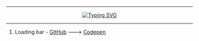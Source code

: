 <div align="center">

---
[![Typing SVG](https://readme-typing-svg.demolab.com?font=Fira+Code&weight=700&size=35&pause=1000&center=true&vCenter=true&width=435&lines=%D0%9F%D1%80%D0%BE%D0%B5%D0%BA%D1%82%D1%8B)](https://git.io/typing-svg)

</div>

---

1) Loading bar - <a href="https://github.com/Serezha73/Loading-Bar">GitHub</a> --->
                 <a href="https://codepen.io/Serezha73/full/poZLyKP">Codepen</a>

                 
   

